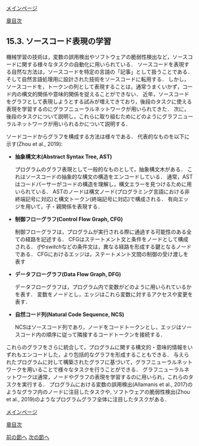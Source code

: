 [メインページ](../../index.markdown)

[章目次](./chap15.md)
## 15.3. ソースコード表現の学習

機械学習の技術は，変数の誤用検出やソフトウェアの脆弱性検出など，ソースコードに関する様々なタスクの自動化に用いられている． ソースコードを表現する自然な方法は，ソースコードを特定の言語の「記事」として扱うことである． そして自然言語処理用に設計された技術をソースコードに転用する． しかし，ソースコードを，トークンの列として表現することは，通常うまくいかず，コード内の構文的関係や意味的関係を捉えることができない． 近年，ソースコードをグラフとして表現しようとする試みが増えてきており，後段のタスクに使える表現を学習するのにグラフニューラルネットワークが用いられてきた． 次に，後段のタスクについて説明し，これらに取り組むためにどのようにグラフニューラルネットワークが用いられるかについて説明する．

ソードコードからグラフを構成する方法は様々である． 代表的なものを以下に示す(Zhou et al., 2019):

-   **抽象構文木(Abstract Syntax Tree, AST)**

    プログラムのグラフ表現として一般的なものとして，抽象構文木がある． これはソースコードの抽象的な構文の構造をエンコードしている． 通常，ASTはコードパーサーがコードの構造を理解し，構文エラーを見つけるために用いられている． ASTのノードは構文ノード(プログラミング言語における非終端記号に対応)と構文トークン(終端記号に対応)で構成される． 有向エッジを用いて，子・親関係を表現する．

-   **制御フローグラフ(Control Flow Graph, CFG)**

    制御フローグラフは，プログラムが実行される際に通過する可能性のある全ての経路を記述する． CFGはステートメント文と条件をノードとして構成される． *if*や*switch*などの条件文は，異なる経路を形成する鍵となるノードである． CFGにおけるエッジは，ステートメント文間の制御の受け渡しを表す

-   **データフローグラフ(Data Flow Graph, DFG)**

    データフローグラフは，プログラム内で変数がどのように用いられているかを表す． 変数をノードとし，エッジはこれら変数に対するアクセスや変更を表す．

-   **自然コード列(Natural Code Sequence, NCS)**

    NCSはソースコード列であり，ノードをコードトークンとし，エッジはソースコード内の順序に従って隣接するコードトークンを接続する．

これらのグラフをさらに統合して，プログラムに関する構文的・意味的情報をいずれもエンコードした，より包括的なグラフを形成することもできる． 与えられたプログラムに対して構築されたグラフに基づいて，グラフニューラルネットワークを用いることで様々なタスクを行うことができる． グラフニューラルネットワークは通常，ノードやグラフの表現を学習するのに用いられ，これらのタスクを実行する． プログラムにおける変数の誤用検出(Allamanis et al., 2017)のようなグラフ内のノードに注目したタスクや, ソフトウェアの脆弱性検出(Zhou et al., 2019)のようなプログラムグラフ全体に注目したタスクがある．


[メインページ](../../index.markdown)

[章目次](./chap15.md)

[前の節へ](./subsection_02.md) [次の節へ](./subsection_04.md)


